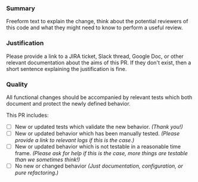 ### Summary

Freeform text to explain the change, think about the potential reviewers
of this code and what they might need to know to perform a useful review.

### Justification

Please provide a link to a JIRA ticket, Slack thread, Google Doc,
or other relevant documentation about the aims of this PR. If they
don't exist, then a short sentence explaining the justification is fine.

### Quality

All functional changes should be accompanied by relevant tests which
both document and protect the newly defined behavior.

This PR includes:

  - [ ] New or updated tests which validate the new behavior. _(Thank you!)_
  - [ ] New or updated behavior which has been manually tested. _(Please provide a link to relevant logs if this is the case.)_
  - [ ] New or updated behavior which is not testable in a reasonable time frame. _(Please ask for help if this is the case, more things are testable than we sometimes think!)_
  - [ ] No new or changed behavior _(Just documentation, configuration, or pure refactoring.)_
